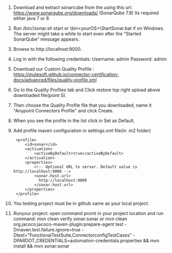 
1) Download and extract sonarcube from the using this url: https://www.sonarqube.org/downloads/ (SonarQube 7.8) Its required either java 7 or 8
2) Run <installDir>/bin/<yourOS>/sonar.sh start or <installDir>\bin\<yourOS>\StartSonar.bat if on Windows. 
   The server might take a while to start even after the “Started SonarQube” message appears.
3) Browse to http://localhost:9000.
4) Log in with the following credentials:
	Username: admin
	Password: admin
	
5) Download our Custom Quality Profile : https://mulesoft.github.io/connector-certification-docs/advanced/files/quality-profile.xml
6) Go to the Quality Profiles tab and Click restore top right upload above downloaded file(point 5).
7) Then choose the Quality Profile file that you downloaded, name it "Anypoint Connectors Profile" and click Create.
8) When you see the profile in the list click in Set as Default.
9) Add profile maven configuration in settings.xml file(in .m2 folder)

		<profile>
            <id>sonar</id>
            <activation>
                <activeByDefault>true</activeByDefault>
            </activation>
            <properties>
                <!-- Optional URL to server. Default value is http://localhost:9000 -->
                <sonar.host.url>
                  http://localhost:9000
                </sonar.host.url>
            </properties>
        </profile>
10) You testing project must be in github same as your local project.
11) Runyour project: open command promt in your project location and run command: mvn clean verify sonar:sonar
or  mvn clean org.jacoco:jacoco-maven-plugin:prepare-agent
	test -Dmaven.test.failure.ignore=true -Dtest="FunctionalTestSuite,ConnectorconfigTestCases"
	-DPARDOT_CREDENTIALS=automation-credentials.properties && mvn install && mvn sonar:sonar